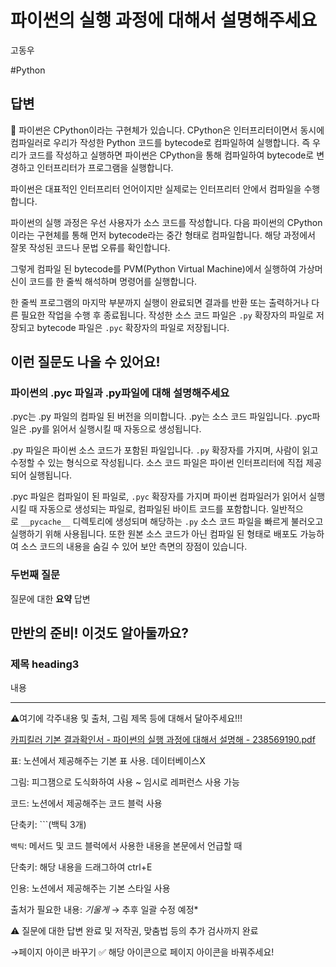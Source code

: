 # 파이썬의 실행 과정에 대해서 설명해주세요

고동우

#Python

## 답변

<aside>
📌 파이썬은 CPython이라는 구현체가 있습니다. CPython은 인터프리터이면서 동시에 컴파일러로 우리가 작성한 Python 코드를 bytecode로 컴파일하여 실행합니다. 즉 우리가 코드를 작성하고 실행하면 파이썬은 CPython을 통해 컴파일하여 bytecode로 변경하고 인터프리터가 프로그램을 실행합니다.

</aside>

파이썬은 대표적인 인터프리터 언어이지만 실제로는 인터프리터 안에서 컴파일을 수행합니다. 

파이썬의 실행 과정은 우선 사용자가 소스 코드를 작성합니다. 다음 파이썬의 CPython이라는 구현체를 통해 먼저 bytecode라는 중간 형태로 컴파일합니다. 해당 과정에서 잘못 작성된 코드나 문법 오류를 확인합니다. 

그렇게 컴파일 된 bytecode를 PVM(Python Virtual Machine)에서 실행하여 가상머신이 코드를 한 줄씩 해석하며 명령어를 실행합니다.

한 줄씩 프로그램의 마지막 부분까지 실행이 완료되면 결과를 반환 또는 출력하거나 다른 필요한 작업을 수행 후 종료됩니다. 작성한 소스 코드 파일은 `.py` 확장자의 파일로 저장되고 bytecode 파일은 `.pyc` 확장자의 파일로 저장됩니다.

## **이런 질문도 나올 수 있어요!**

### 파이썬의 .pyc 파일과 .py파일에 대해 설명해주세요

.pyc는 .py 파일의 컴파일 된 버전을 의미합니다. .py는 소스 코드 파일입니다. .pyc파일은 .py를 읽어서 실행시킬 때 자동으로 생성됩니다.

.py 파일은 파이썬 소스 코드가 포함된 파일입니다.  `.py` 확장자를 가지며, 사람이 읽고 수정할 수 있는 형식으로 작성됩니다. 소스 코드 파일은 파이썬 인터프리터에 직접 제공되어 실행됩니다.

.pyc 파일은 컴파일이 된 파일로, `.pyc` 확장자를 가지며 파이썬 컴파일러가 읽어서 실행시킬 때 자동으로 생성되는 파일로, 컴파일된 바이트 코드를 포함합니다. 일반적으로 `__pycache__` 디렉토리에 생성되며 해당하는 `.py` 소스 코드 파일을 빠르게 불러오고 실행하기 위해 사용됩니다. 또한 원본 소스 코드가 아닌 컴파일 된 형태로 배포도 가능하여 소스 코드의 내용을 숨길 수 있어 보안 측면의 장점이 있습니다.

### **두번째 질문**

질문에 대한 **요약** 답변

## **만반의 준비! 이것도 알아둘까요?**

### **제목 heading3**

내용

---

⚠️여기에 각주내용 및 출처, 그림 제목 등에 대해서 달아주세요!!!

[카피킬러 기본 결과확인서 - 파이썬의 실행 과정에 대해서 설명해 - 238569190.pdf](%25EC%25B9%25B4%25ED%2594%25BC%25ED%2582%25AC%25EB%259F%25AC_%25EA%25B8%25B0%25EB%25B3%25B8_%25EA%25B2%25B0%25EA%25B3%25BC%25ED%2599%2595%25EC%259D%25B8%25EC%2584%259C_-_%25ED%258C%258C%25EC%259D%25B4%25EC%258D%25AC%25EC%259D%2598_%25EC%258B%25A4%25ED%2596%2589_%25EA%25B3%25BC%25EC%25A0%2595%25EC%2597%2590_%25EB%258C%2580%25ED%2595%25B4%25EC%2584%259C_%25EC%2584%25A4%25EB%25AA%2585%25ED%2595%25B4_-_238569190.pdf)

표: 노션에서 제공해주는 기본 표 사용. 데이터베이스X

그림: 피그잼으로 도식화하여 사용 ~ 임시로 레퍼런스 사용 가능

코드: 노션에서 제공해주는 코드 블럭 사용 

단축키: ```(백틱 3개)

`백틱`: 메서드 및 코드 블럭에서 사용한 내용을 본문에서 언급할 때 

단축키: 해당 내용을 드래그하여 ctrl+E

인용: 노션에서 제공해주는 기본 스타일 사용

출처가 필요한 내용: *기울게* → 추후 일괄 수정 예정*

⚠️ 질문에 대한 답변 완료 및 저작권, 맞춤법 등의 추가 검사까지 완료

→페이지 아이콘 바꾸기 ✅ 해당 아이콘으로 페이지 아이콘을 바꿔주세요!